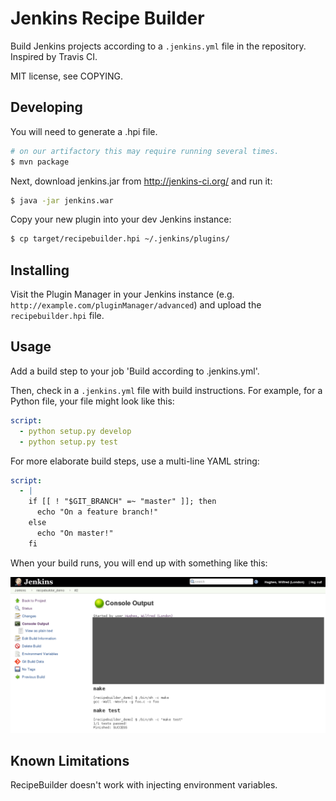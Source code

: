 # Jenkins Recipe Builder

Build Jenkins projects according to a `.jenkins.yml` file in the
repository. Inspired by Travis CI.

MIT license, see COPYING.

## Developing

You will need to generate a .hpi file.

```bash
# on our artifactory this may require running several times.
$ mvn package
```

Next, download jenkins.jar from http://jenkins-ci.org/ and run it:

```bash
$ java -jar jenkins.war
```

Copy your new plugin into your dev Jenkins instance:

```bash
$ cp target/recipebuilder.hpi ~/.jenkins/plugins/
```

## Installing

Visit the Plugin Manager in your Jenkins instance
(e.g. `http://example.com/pluginManager/advanced`) and upload the
`recipebuilder.hpi` file.

## Usage

Add a build step to your job 'Build according to .jenkins.yml'.

Then, check in a `.jenkins.yml` file with build instructions. For
example, for a Python file, your file might look like this:

```yaml
script:
  - python setup.py develop
  - python setup.py test
```

For more elaborate build steps, use a multi-line YAML string:

```yaml
script:
  - |
    if [[ ! "$GIT_BRANCH" =~ "master" ]]; then
      echo "On a feature branch!"
    else
      echo "On master!"
    fi
```

When your build runs, you will end up with something like this:

![screenshot](screenshot.png)

## Known Limitations

RecipeBuilder doesn't work with injecting environment variables.
